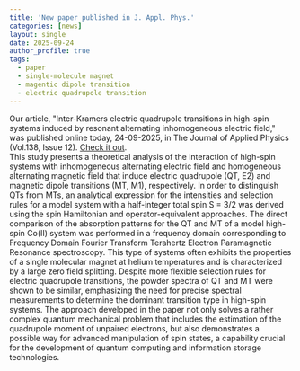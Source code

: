 ```yaml
---
title: 'New paper published in J. Appl. Phys.'
categories: [news]
layout: single
date: 2025-09-24
author_profile: true
tags:
  - paper
  - single-molecule magnet
  - magentic dipole transition
  - electric quadrupole transition
---
```


Our article, "Inter-Kramers electric quadrupole transitions in high-spin systems induced by resonant alternating inhomogeneous electric field," was published online today, 24-09-2025, in The Journal of Applied Physics (Vol.138, Issue 12). <a href="https://doi.org/10.1063/5.0293954">Check it out</a>. <br/>
This study presents a theoretical analysis of the interaction of high-spin systems with inhomogeneous alternating electric field and homogeneous alternating magnetic field that induce electric quadrupole (QT, E2) and magnetic dipole transitions (MT, M1), respectively. In order to distinguish QTs from MTs, an analytical expression for the intensities and selection rules for a model system with a half-integer total spin S = 3/2 was derived using the spin Hamiltonian and operator-equivalent approaches. The direct comparison of the absorption patterns for the QT and MT of a model high-spin Co(II) system was performed in a frequency domain corresponding to Frequency Domain Fourier Transform Terahertz Electron Paramagnetic Resonance spectroscopy. This type of systems often exhibits the properties of a single molecular magnet at helium temperatures and is characterized by a large zero field splitting. Despite more flexible selection rules for electric quadrupole transitions, the powder spectra of QT and MT were shown to be similar, emphasizing the need for precise spectral measurements to determine the dominant transition type in high-spin systems. The approach developed in the paper not only solves a rather complex quantum mechanical problem that includes the estimation of the quadrupole moment of unpaired electrons, but also demonstrates a possible way for advanced manipulation of spin states, a capability crucial for the development of quantum computing and information storage technologies.